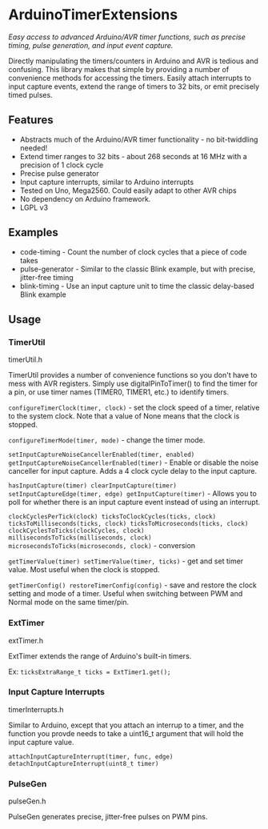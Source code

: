 # ArduinoTimerExtensions

*Easy access to advanced Arduino/AVR timer functions, such as precise timing, pulse generation, and input event capture.*

Directly manipulating the timers/counters in Arduino and AVR is tedious and confusing. This library makes that simple by providing a number of convenience methods for accessing the timers. Easily attach interrupts to input capture events, extend the range of timers to 32 bits, or emit precisely timed pulses.

## Features

* Abstracts much of the Arduino/AVR timer functionality - no bit-twiddling needed!
* Extend timer ranges to 32 bits - about 268 seconds at 16 MHz with a precision of 1 clock cycle
* Precise pulse generator
* Input capture interrupts, similar to Arduino interrupts
* Tested on Uno, Mega2560. Could easily adapt to other AVR chips
* No dependency on Arduino framework.
* LGPL v3

## Examples

* code-timing - Count the number of clock cycles that a piece of code takes
* pulse-generator - Similar to the classic Blink example, but with precise, jitter-free timing
* blink-timing - Use an input capture unit to time the classic delay-based Blink example

## Usage

### TimerUtil

timerUtil.h

TimerUtil provides a number of convenience functions so you don't have to mess with AVR registers.
Simply use digitalPinToTimer() to find the timer for a pin, or use timer names (TIMER0, TIMER1, etc.) to identify timers.

`configureTimerClock(timer, clock)` - set the clock speed of a timer, relative to the system clock. Note
that a value of None means that the clock is stopped.

`configureTimerMode(timer, mode)` - change the timer mode.

`setInputCaptureNoiseCancellerEnabled(timer, enabled)
getInputCaptureNoiseCancellerEnabled(timer)` - Enable or disable the noise canceller for input capture.
Adds a 4 clock cycle delay to the input capture.

`hasInputCapture(timer)
clearInputCapture(timer)
setInputCaptureEdge(timer, edge)
getInputCapture(timer)` - Allows you to poll for whether there is an input capture event instead of using
an interrupt.

`clockCyclesPerTick(clock)
ticksToClockCycles(ticks, clock)
ticksToMilliseconds(ticks, clock)
ticksToMicroseconds(ticks, clock)
clockCyclesToTicks(clockCycles, clock)
millisecondsToTicks(milliseconds, clock)
microsecondsToTicks(microseconds, clock)` - conversion

`getTimerValue(timer)
setTimerValue(timer, ticks)` - get and set timer value. Most useful when the clock is stopped.

`getTimerConfig()
restoreTimerConfig(config)` - save and restore the clock setting and mode of a timer. Useful when switching between PWM and Normal mode on the same timer/pin.

### ExtTimer

extTimer.h

ExtTimer extends the range of Arduino's built-in timers.

Ex: 
`ticksExtraRange_t ticks = ExtTimer1.get();`

### Input Capture Interrupts

timerInterrupts.h

Similar to Arduino, except that you attach an interrup to a timer, and the function you provde needs to take a uint16_t argument that will hold the input capture value.

`attachInputCaptureInterrupt(timer, func, edge)`
`detachInputCaptureInterrupt(uint8_t timer)`

### PulseGen

pulseGen.h

PulseGen generates precise, jitter-free pulses on PWM pins.
